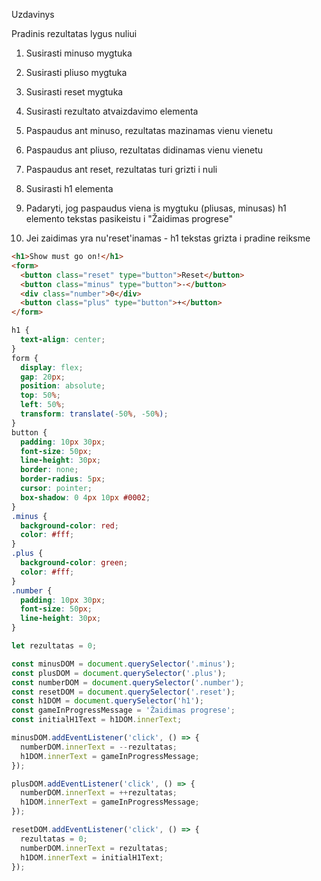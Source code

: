 Uzdavinys

Pradinis rezultatas lygus nuliui

1. Susirasti minuso mygtuka

2. Susirasti pliuso mygtuka

3. Susirasti reset mygtuka

4. Susirasti rezultato atvaizdavimo elementa

5. Paspaudus ant minuso, rezultatas mazinamas vienu vienetu

6. Paspaudus ant pliuso, rezultatas didinamas vienu vienetu

7. Paspaudus ant reset, rezultatas turi grizti i nuli

8. Susirasti h1 elementa

9. Padaryti, jog paspaudus viena is mygtuku (pliusas, minusas) h1 elemento tekstas pasikeistu i "Žaidimas progrese"

10. Jei zaidimas yra nu'reset'inamas - h1 tekstas grizta i pradine reiksme

```html
<h1>Show must go on!</h1>
<form>
  <button class="reset" type="button">Reset</button>
  <button class="minus" type="button">-</button>
  <div class="number">0</div>
  <button class="plus" type="button">+</button>
</form>
```

```css
h1 {
  text-align: center;
}
form {
  display: flex;
  gap: 20px;
  position: absolute;
  top: 50%;
  left: 50%;
  transform: translate(-50%, -50%);
}
button {
  padding: 10px 30px;
  font-size: 50px;
  line-height: 30px;
  border: none;
  border-radius: 5px;
  cursor: pointer;
  box-shadow: 0 4px 10px #0002;
}
.minus {
  background-color: red;
  color: #fff;
}
.plus {
  background-color: green;
  color: #fff;
}
.number {
  padding: 10px 30px;
  font-size: 50px;
  line-height: 30px;
}
```

```js
let rezultatas = 0;

const minusDOM = document.querySelector('.minus');
const plusDOM = document.querySelector('.plus');
const numberDOM = document.querySelector('.number');
const resetDOM = document.querySelector('.reset');
const h1DOM = document.querySelector('h1');
const gameInProgressMessage = 'Žaidimas progrese';
const initialH1Text = h1DOM.innerText;

minusDOM.addEventListener('click', () => {
  numberDOM.innerText = --rezultatas;
  h1DOM.innerText = gameInProgressMessage;
});

plusDOM.addEventListener('click', () => {
  numberDOM.innerText = ++rezultatas;
  h1DOM.innerText = gameInProgressMessage;
});

resetDOM.addEventListener('click', () => {
  rezultatas = 0;
  numberDOM.innerText = rezultatas;
  h1DOM.innerText = initialH1Text;
});
```
